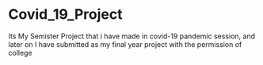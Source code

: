 # Covid_19_Project
Its My Semister Project that i have made in covid-19 pandemic session, and later on I have submitted as my final year project with the permission of college 
